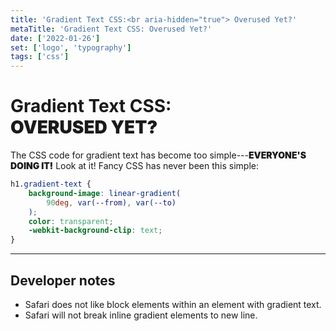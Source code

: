 ```yaml
---
title: 'Gradient Text CSS:<br aria-hidden="true"> Overused Yet?'
metaTitle: 'Gradient Text CSS: Overused Yet?'
date: ['2022-01-26']
set: ['logo', 'typography']
tags: ['css']
---
```


# Gradient Text CSS:<br aria-hidden> **Overused Yet?**

The CSS code for gradient text has become too simple---**everyone's doing it!** Look at it! Fancy CSS has never been this simple:

```css
h1.gradient-text {
	background-image: linear-gradient(
		90deg, var(--from), var(--to)
	);
	color: transparent;
	-webkit-background-clip: text;
}
```

---

## Developer notes

- Safari does not like block elements within an element with gradient text.
- Safari will not break inline gradient elements to new line.

<style>
	pre :global(.token.selector) {
		color: inherit;
	}

	pre :global(.token.function),
	pre :global(.token.property) {
		--from: hsla(var(--gradient-base-hue, 180), 75%, 75%, 1);
		background-clip: text;
		background-image: linear-gradient(90deg, var(--from), var(--fg, white));
		color: transparent;
		font-weight: bold;
	}

	strong {
		font-weight: 800; font-weight: 900;
		text-transform: uppercase;
	}
</style>
